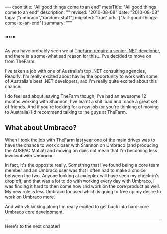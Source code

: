 --- cson
title: "All good things come to an end"
metaTitle: "All good things come to an end"
description: ""
revised: "2010-08-08"
date: "2010-08-08"
tags: ["umbraco","random-stuff"]
migrated: "true"
urls: ["/all-good-things-come-to-an-end"]
summary: """

"""
---
As you have probably seen we at [TheFarm require a senior .NET developer][1], and there is a some-what sad reason for this... I've decided to move on from TheFarm.

I've taken a job with one of Australia's top .NET consulting agencies, [Readify][2]. I'm really excited about having the opportunity to work with some of Australia's best .NET developers, and I'm really quite excited about this chance.

I do feel sad about leaving TheFarm though, I've had an awesome 12 months working with Shannon, I've learnt a shit load and made a great set of friends. And if you're looking for a new job (or you're thinking of moving to Australia) I'd recommend talking to the guys at TheFarm.

## What about Umbraco?

When I took the job with TheFarm last year one of the main drives was to have the chance to work closer with Shannon on Umbraco (and producing the AUSPAC Mafia!) and moving on does not mean that I'm becoming less involved with Umbraco.

In fact, it's the opposite really. Something that I've found being a core team member and an Umbraco user was that I often had to make a choice between the two. Anyone looking at codeplex will have seen my check-in's drop off, and that was a lot to do with working every day with Umbraco, I was finding it hard to then come how and work on the core product as well. My new role is less Umbraco focused which is going to free up my desire to work on Umbraco more.

And with v5 kicking along I'm really excited to get back into hard-core Umbraco core development.

----

Here's to the next chapter!


  [1]: http://farmcode.org/post/2010/08/05/TheFARM-needs-senior-Net-developer!.aspx
  [2]: http://readify.com.au/